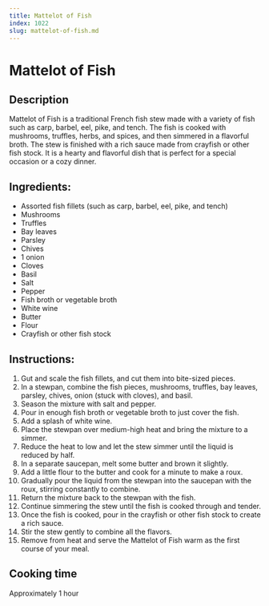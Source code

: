 ```yaml
---
title: Mattelot of Fish
index: 1022
slug: mattelot-of-fish.md
---
```


# Mattelot of Fish

## Description
Mattelot of Fish is a traditional French fish stew made with a variety of fish such as carp, barbel, eel, pike, and tench. The fish is cooked with mushrooms, truffles, herbs, and spices, and then simmered in a flavorful broth. The stew is finished with a rich sauce made from crayfish or other fish stock. It is a hearty and flavorful dish that is perfect for a special occasion or a cozy dinner.

## Ingredients:
- Assorted fish fillets (such as carp, barbel, eel, pike, and tench)
- Mushrooms
- Truffles
- Bay leaves
- Parsley
- Chives
- 1 onion
- Cloves
- Basil
- Salt
- Pepper
- Fish broth or vegetable broth
- White wine
- Butter
- Flour
- Crayfish or other fish stock

## Instructions:
1. Gut and scale the fish fillets, and cut them into bite-sized pieces.
2. In a stewpan, combine the fish pieces, mushrooms, truffles, bay leaves, parsley, chives, onion (stuck with cloves), and basil.
3. Season the mixture with salt and pepper.
4. Pour in enough fish broth or vegetable broth to just cover the fish.
5. Add a splash of white wine.
6. Place the stewpan over medium-high heat and bring the mixture to a simmer.
7. Reduce the heat to low and let the stew simmer until the liquid is reduced by half.
8. In a separate saucepan, melt some butter and brown it slightly.
9. Add a little flour to the butter and cook for a minute to make a roux.
10. Gradually pour the liquid from the stewpan into the saucepan with the roux, stirring constantly to combine.
11. Return the mixture back to the stewpan with the fish.
12. Continue simmering the stew until the fish is cooked through and tender.
13. Once the fish is cooked, pour in the crayfish or other fish stock to create a rich sauce.
14. Stir the stew gently to combine all the flavors.
15. Remove from heat and serve the Mattelot of Fish warm as the first course of your meal.

## Cooking time
Approximately 1 hour